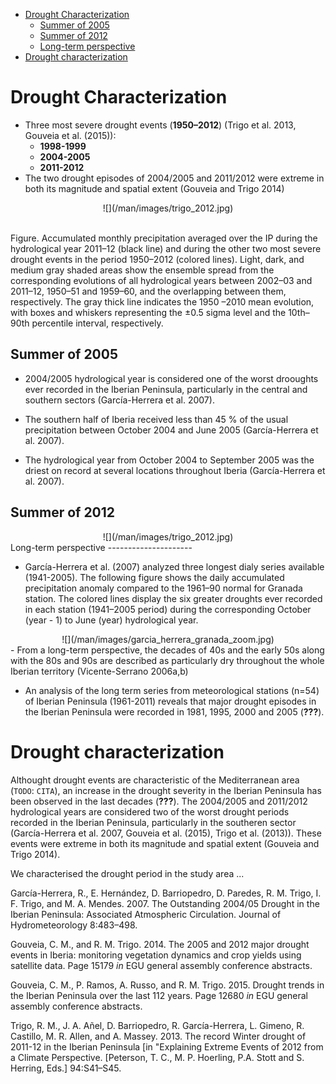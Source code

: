 -   [Drought Characterization](#drought-characterization)
    -   [Summer of 2005](#summer-of-2005)
    -   [Summer of 2012](#summer-of-2012)
    -   [Long-term perspective](#long-term-perspective)
-   [Drought characterization](#drought-characterization-1)

Drought Characterization
========================

-   Three most severe drought events (**1950–2012**) (Trigo et al. 2013, Gouveia et al. (2015)):
    -   **1998-1999**
    -   **2004-2005**
    -   **2011-2012**
-   The two drought episodes of 2004/2005 and 2011/2012 were extreme in both its magnitude and spatial extent (Gouveia and Trigo 2014)

<center>
![](/man/images/trigo_2012.jpg)
</center>
<br>

Figure. Accumulated monthly precipitation averaged over the IP during the hydrological year 2011–12 (black line) and during the other two most severe drought events in the period 1950–2012 (colored lines). Light, dark, and medium gray shaded areas show the ensemble spread from the corresponding evolutions of all hydrological years between 2002–03 and 2011–12, 1950–51 and 1959–60, and the overlapping between them, respectively. The gray thick line indicates the 1950 –2010 mean evolution, with boxes and whiskers representing the ±0.5 sigma level and the 10th–90th percentile interval, respectively.

Summer of 2005
--------------

-   2004/2005 hydrological year is considered one of the worst drooughts ever recorded in the Iberian Peninsula, particularly in the central and southern sectors (García-Herrera et al. 2007).

-   The southern half of Iberia received less than 45 % of the usual precipitation between October 2004 and June 2005 (García-Herrera et al. 2007).

-   The hydrological year from October 2004 to September 2005 was the driest on record at several locations throughout Iberia (García-Herrera et al. 2007).

Summer of 2012
--------------

<center>
![](/man/images/trigo_2012.jpg)
</center>
Long-term perspective
---------------------

-   García-Herrera et al. (2007) analyzed three longest dialy series available (1941-2005). The following figure shows the daily accumulated precipitation anomaly compared to the 1961–90 normal for Granada station. The colored lines display the six greater droughts ever recorded in each station (1941–2005 period) during the corresponding October (year - 1) to June (year) hydrological year.

<center>
![](/man/images/garcia_herrera_granada_zoom.jpg)
</center>
-   From a long-term perspective, the decades of 40s and the early 50s along with the 80s and 90s are described as particularly dry throughout the whole Iberian territory (Vicente-Serrano 2006a,b)

-   An analysis of the long term series from meteorological stations (n=54) of Iberian Peninsula (1961-2011) reveals that major drought episodes in the Iberian Peninsula were recorded in 1981, 1995, 2000 and 2005 (<span class="citeproc-not-found" data-reference-id="VicenteSerrano2014">**???**</span>).

Drought characterization
========================

Althought drought events are characteristic of the Mediterranean area (`TODO`: `CITA`), an increase in the drought severity in the Iberian Peninsula has been observed in the last decades (<span class="citeproc-not-found" data-reference-id="VicenteSerrano">**???**</span>). The 2004/2005 and 2011/2012 hydrological years are considered two of the worst drought periods recorded in the Iberian Peninsula, particularly in the southeren sector (García-Herrera et al. 2007, Gouveia et al. (2015), Trigo et al. (2013)). These events were extreme in both its magnitude and spatial extent (Gouveia and Trigo 2014).

We characterised the drought period in the study area ...

García-Herrera, R., E. Hernández, D. Barriopedro, D. Paredes, R. M. Trigo, I. F. Trigo, and M. A. Mendes. 2007. The Outstanding 2004/05 Drought in the Iberian Peninsula: Associated Atmospheric Circulation. Journal of Hydrometeorology 8:483–498.

Gouveia, C. M., and R. M. Trigo. 2014. The 2005 and 2012 major drought events in Iberia: monitoring vegetation dynamics and crop yields using satellite data. Page 15179 *in* EGU general assembly conference abstracts.

Gouveia, C. M., P. Ramos, A. Russo, and R. M. Trigo. 2015. Drought trends in the Iberian Peninsula over the last 112 years. Page 12680 *in* EGU general assembly conference abstracts.

Trigo, R. M., J. A. Añel, D. Barriopedro, R. García-Herrera, L. Gimeno, R. Castillo, M. R. Allen, and A. Massey. 2013. The record Winter drought of 2011-12 in the Iberian Peninsula \[in "Explaining Extreme Events of 2012 from a Climate Perspective. \[Peterson, T. C., M. P. Hoerling, P.A. Stott and S. Herring, Eds.\] 94:S41–S45.
